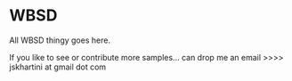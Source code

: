 # WBSD
All WBSD thingy goes here.

If you like to see or contribute more samples... can drop me an email >>>> jskhartini at gmail dot com
